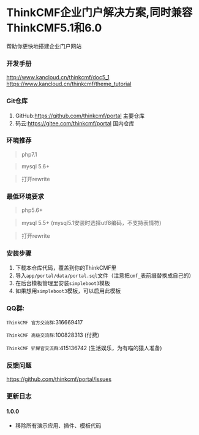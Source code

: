 ThinkCMF企业门户解决方案,同时兼容ThinkCMF5.1和6.0
===============
帮助你更快地搭建企业门户网站

### 开发手册
http://www.kancloud.cn/thinkcmf/doc5_1  
https://www.kancloud.cn/thinkcmf/theme_tutorial

### Git仓库

1. GitHub:https://github.com/thinkcmf/portal 主要仓库
2. 码云:https://gitee.com/thinkcmf/portal 国内仓库

### 环境推荐
> php7.1

> mysql 5.6+

> 打开rewrite


### 最低环境要求
> php5.6+

> mysql 5.5+ (mysql5.1安装时选择utf8编码，不支持表情符)

> 打开rewrite

### 安装步骤
1. 下载本仓库代码，覆盖到你的ThinkCMF里
2. 导入`app/portal/data/portal.sql`文件（注意把`cmf_`表前缀替换成自己的）
3. 在后台模板管理里安装`simpleboot3`模板
4. 如果想用`simpleboot3`模板，可以启用此模板


### QQ群:
`ThinkCMF 官方交流群`:316669417  
   
`ThinkCMF 高级交流群`:100828313 (付费)  

`ThinkCMF 铲屎官交流群`:415136742 (生活娱乐，为有喵的猿人准备)


### 反馈问题
https://github.com/thinkcmf/portal/issues

### 更新日志
#### 1.0.0
* 移除所有演示应用、插件、模板代码





